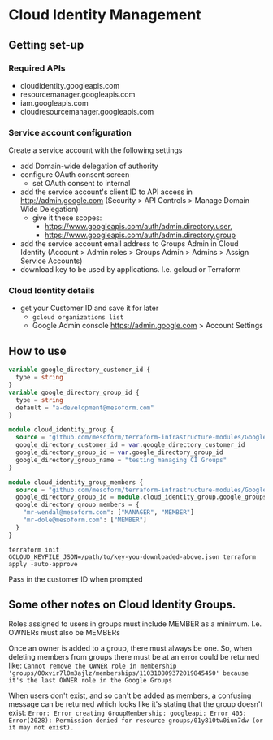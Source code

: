 # Cloud Identity Management

## Getting set-up
### Required APIs
- cloudidentity.googleapis.com
- resourcemanager.googleapis.com
- iam.googleapis.com
- cloudresourcemanager.googleapis.com

### Service account configuration
Create a service account with the following settings
* add Domain-wide delegation of authority
* configure OAuth consent screen
    * set OAuth consent to internal
* add the service account's client ID to API access in http://admin.google.com (Security > API Controls > Manage Domain Wide Delegation)
    * give it these scopes:
        * https://www.googleapis.com/auth/admin.directory.user,
        * https://www.googleapis.com/auth/admin.directory.group
* add the service account email address to Groups Admin in Cloud Identity 
  (Account > Admin roles > Groups Admin > Admins > Assign Service Accounts)
* download key to be used by applications. I.e. gcloud or Terraform

### Cloud Identity details
* get your Customer ID and save it for later
    * `gcloud organizations list`
    * Google Admin console https://admin.google.com > Account Settings

## How to use

```terraform
variable google_directory_customer_id {
  type = string
}
variable google_directory_group_id {
  type = string
  default = "a-development@mesoform.com"
}

module cloud_identity_group {
  source = "github.com/mesoform/terraform-infrastructure-modules/Google/resource-manager/cloud_identity_group"
  google_directory_customer_id = var.google_directory_customer_id
  google_directory_group_id = var.google_directory_group_id
  google_directory_group_name = "testing managing CI Groups"
}

module cloud_identity_group_members {
  source = "github.com/mesoform/terraform-infrastructure-modules/Google/resource-manager/cloud_identity_group_membership"
  google_directory_group_id = module.cloud_identity_group.google_groups_uid
  google_directory_group_members = {
    "mr-wendal@mesoform.com": ["MANAGER", "MEMBER"]
    "mr-dole@mesoform.com": ["MEMBER"]
  }
}

```
```shell
terraform init
GCLOUD_KEYFILE_JSON=/path/to/key-you-downloaded-above.json terraform apply -auto-approve
```
Pass in the customer ID when prompted

## Some other notes on Cloud Identity Groups. 

Roles assigned to users in groups must include MEMBER as a minimum. I.e.  OWNERs must also be MEMBERs

Once an owner is added to a group, there must always be one. So, when deleting members from groups there must be at an
 error could be returned like: `Cannot remove the OWNER role in membership 'groups/00xvir7l0m3ajlz/memberships/110310809372019845450'
 because it's the last OWNER role in the Google Groups`

When users don't exist, and so can't be added as members, a confusing message can be returned which looks like it's
 stating that the group doesn't exist: `Error: Error creating GroupMembership: googleapi: Error 403: Error(2028):
 Permission denied for resource groups/01y810tw0iun7dw (or it may not exist).`